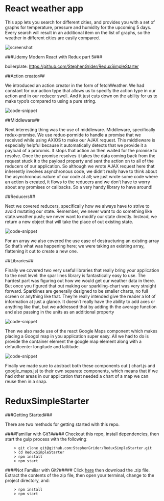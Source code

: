 # React weather app

This app lets you search for different cities, and provides you with a set of graphs for temperature, pressure and humidity for the upcoming 5 days. Every search will result in an additional item on the list of graphs, so the weather in different cities are easily compared.

![screenshot](http://res.cloudinary.com/ddpouudhk/image/upload/v1485377404/screencapture-localhost-8080-1485376903455_dshhkk.png)

###Udemy Modern React with Redux part 5###

boilerplate: https://github.com/StephenGrider/ReduxSimpleStarter

##Action creator##

We introduced an action creator in the form of fetchWeather.
We had  constant for our action type that allows us to specify the action type in our action and in our reducer swell. And it just cuts down on the ability for us to make typo’s compared to using a pure string.

![code-snippet](http://res.cloudinary.com/ddpouudhk/image/upload/v1485425488/Schermafbeelding_2017-01-26_om_10.17.55_jwuwgi.png)

##Middleware##

Next interesting thing was the use of middleware. Middleware, specifically redux-promise. We use redux-pormide to handle a promise that we received while using AXIOS to make our AJAX request. 
This middleware is especially helpful because it automatically detects that we provide it a payload of a proromis. It stops that action an then waited for the promise to resolve. Once the promise resolves it takes the data coming back from the request stuck it o the payload property and sent the action on to all of the reducers of our application. 
So although we wrote AJAX request here that inherently involves asynchronous code, we didn’t really have to think about the asynchronous nature of our code at all; we just wrote some code where an action is created, it flows to the reducers and we don’t have to worry about any promises or callbacks. So a very handy library to have around!

##Reducers##

Next we covered reducers, specifically how we always have to strive to avoid mutating our state. Remember, we never want to do something like state.weather.push; we never want to modify our state directly. Instead, we return a new object that will take the place of out existing state.

![code-snippet](http://res.cloudinary.com/ddpouudhk/image/upload/v1485425485/Schermafbeelding_2017-01-26_om_10.34.14_cszkte.png)

For an array we also covered the use case of destructuring an existing array So that’s what was happening here; we were taking an existing array, flattening it out to create a new one.

##Libraries##

Finally we covered two very useful libraries that really bring your application to the next level: the spar lines library is fantastically easy to use. The hardest part was figuring out how we would get our weather data in there. But once you figured that out making our sparkling-chart was very straight forward. Sparklines are generally designed to be smaller charts, no full screen or anything like that. They’re really intended give the reader a lot of information at just a glance. It doesn’t really have the ability to add axes or anything like that, but we addressed that by adding th  the average function and also passing in the units as an additional property

![code-snippet](http://res.cloudinary.com/ddpouudhk/image/upload/v1485425489/Schermafbeelding_2017-01-26_om_10.40.41_binjxx.png)

Then we also made use of the react Google Maps component which makes placing a Googol map in you application super easy. All we had to do is provide the container element the google map element along with a defaultcenter  longitude and lattitude.

![code-snippet](http://res.cloudinary.com/ddpouudhk/image/upload/v1485425485/Schermafbeelding_2017-01-26_om_10.49.27_wyblhh.png)

Finally we made sure to abstract both these components out ( chart.js and google_maps.js) to their own separate components, which means that if we had other areas in our application that needed a chart of a map we can reuse then in a snap.


# ReduxSimpleStarter


###Getting Started###

There are two methods for getting started with this repo.

####Familiar with Git?#####
Checkout this repo, install dependencies, then start the gulp process with the following:

```
	> git clone git@github.com:StephenGrider/ReduxSimpleStarter.git
	> cd ReduxSimpleStarter
	> npm install
	> npm start
```

####Not Familiar with Git?#####
Click [here](https://github.com/StephenGrider/ReactStarter/releases) then download the .zip file.  Extract the contents of the zip file, then open your terminal, change to the project directory, and:

```
	> npm install
	> npm start
```
